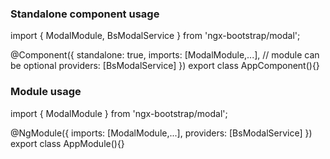 ### Standalone component usage
import { ModalModule, BsModalService } from 'ngx-bootstrap/modal';

@Component({
  standalone: true,
  imports: [ModalModule,...], // module can be optional
  providers: [BsModalService]
})
export class AppComponent(){}

### Module usage
import { ModalModule } from 'ngx-bootstrap/modal';

@NgModule({
  imports: [ModalModule,...],
  providers: [BsModalService]
})
export class AppModule(){}
